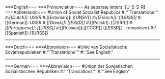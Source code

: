 ===English===
===Pronunciation===
As separate letters: [U-S-S-R]
===Abbreviaion===
#Union of Soviet Socialist Republics
#:'''Translations'''
#:*[[Dutch]]: USSR
#:*[[Estonian]]: [[UNSV]]
#:*[[French]]: [[URSS]]
#:*[[German]]: USSR
#:*[[Greek]]: [[ESSD]]
#:*[[Polish]]: [[ZSRR]]
#:*[[Portuguese]]: [[URSS]]
#:*[[Russian]]:[[CCCP]] ([[SSSR]] - romanised)
#:*[[Spanish]]: [[URSS]]

----
===Dutch===
===Abbreviaion===
#Unie van Socialistische Sovjetrepublieken
#:'''Translations'''
#:''See English''

----
===German===
===Abbreviaion===
#Union der Sowjetischen Sozialistischen Republiken
#:'''Translations'''
#:''See English''